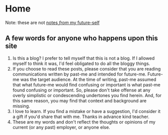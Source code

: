 # Home

Note: these are not [notes _from_ my future-self](https://www.youtube.com/watch?reload=9&v=SdT7r1OXFQ0)

## A few words for anyone who happens upon this site

1. Is this a blog? I prefer to tell myself that this is not a blog. If I allowed myself to think it was, I'd feel obligated to do all the bloggy things.
2. If you choose to read these posts, please consider that you are reading communications written by past-me and intended for future-me. Future-me was the target audience. At the time of writing, past-me assumed that what future-me would find confusing or important is what past-me found confusing or important. So, please don't take offense at any overly simplistic or condescending undertones you find herein. And, for this same reason, you may find that context and background are missing.
3. I love to learn. If you find a mistake or have a suggestion, I'd consider it a gift if you'd share that with me. Thanks in advance kind teacher.
4. These are my words and don't reflect the thoughts or opinions of my current (or any past) employer, or anyone else.
